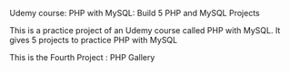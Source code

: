 Udemy course: PHP with MySQL: Build 5 PHP and MySQL Projects

This is a practice project of an Udemy course called PHP with MySQL. It gives 5 projects to practice PHP with MySQL

This is the Fourth Project : PHP Gallery
